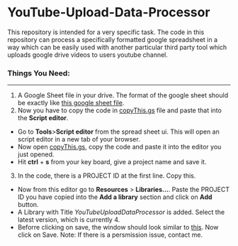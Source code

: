 # YouTube-Upload-Data-Processor

This repository is intended for a very specific task. 
The code in this repository can process a specifically formatted google spreadsheet in a way
which can be easily used with another particular third party tool which uploads google drive videos to users youtube channel.

### Things You Need:

---

1. A Google Sheet file in your drive. The format of the google sheet should be exactly like [this google sheet file](https://docs.google.com/spreadsheets/d/1dAhC7QMI6YyvPIwr0DfQoLd8Knc1YCCFybUdkKTq22I/edit?usp=sharing).
2. Now you have to copy the code in [copyThis.gs](https://github.com/s-shifat/YouTube-Upload-Data-Processor/blob/main/copyThis.gs) file and paste that into the **Script editor**.
  * Go to **Tools**>**Script editor** from the spread sheet ui. This will open an script editor in a new tab of your browser.
  * Now open [copyThis.gs](https://github.com/s-shifat/YouTube-Upload-Data-Processor/blob/main/copyThis.gs), copy the code and paste it into the editor you just opened.
  * Hit **ctrl** + **s** from your key board, give a project name and save it.
3. In the code, there is a PROJECT ID at the first line. Copy this.
  * Now from this editor go to **Resources** > **Libraries...**. Paste the PROJECT ID you have copied into the **Add a library** section and click on **Add** button.
  * A Library with Title *YouTubeUploadDataProcessor* is added. Select the latest version, which is currently 4.
  * Beforre clicking on save, the window should look similar to [this](https://github.com/s-shifat/YouTube-Upload-Data-Processor/blob/main/images/LibrariesWindow.JPG). Now click on Save.
  Note: If there is a persmission issue, contact me.
